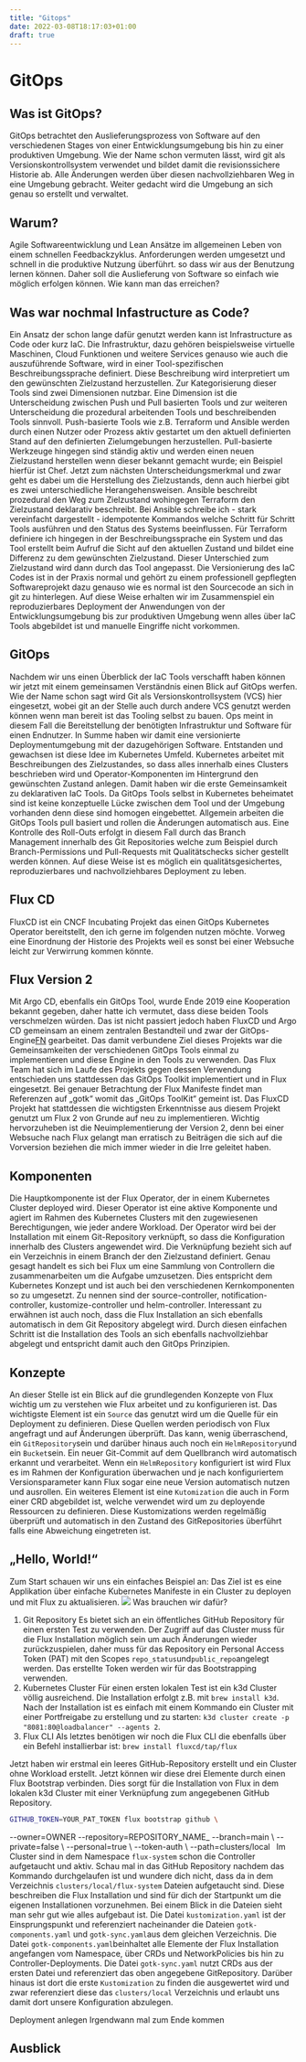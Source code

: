 ```yaml
---
title: "Gitops"
date: 2022-03-08T18:17:03+01:00
draft: true
---
```


# GitOps
## Was ist GitOps?
GitOps betrachtet den Auslieferungsprozess von Software auf den verschiedenen Stages von einer Entwicklungsumgebung bis hin zu einer produktiven Umgebung. Wie der Name schon vermuten lässt, wird git als Versionskontrollsystem verwendet und bildet damit die revisionssichere Historie ab. Alle Änderungen werden über diesen nachvollziehbaren Weg in eine Umgebung gebracht. Weiter gedacht wird die Umgebung an sich genau so erstellt und verwaltet.
## Warum?
Agile Softwareentwicklung und Lean Ansätze im allgemeinen Leben von einem schnellen Feedbackzyklus. Anforderungen werden umgesetzt und schnell in die produktive Nutzung überführt. so dass wir aus der Benutzung lernen können. Daher soll die Auslieferung von Software so einfach wie möglich erfolgen können. Wie kann man das erreichen?



## Was war nochmal Infastructure as Code?
Ein Ansatz der schon lange dafür genutzt werden kann ist Infrastructure as Code oder kurz IaC. Die Infrastruktur, dazu gehören beispielsweise virtuelle Maschinen, Cloud Funktionen und weitere Services genauso wie auch die auszuführende Software, wird in einer Tool-spezifischen Beschreibungssprache definiert. Diese Beschreibung wird interpretiert um den gewünschten Zielzustand herzustellen.
Zur Kategorisierung dieser Tools sind zwei Dimensionen nutzbar. 
Eine Dimension ist die Unterscheidung zwischen Push und Pull basierten Tools und zur weiteren Unterscheidung die prozedural arbeitenden Tools und beschreibenden Tools sinnvoll.
Push-basierte Tools wie z.B. Terraform und Ansible werden durch einen Nutzer oder Prozess aktiv gestartet um den aktuell definierten Stand auf den definierten Zielumgebungen herzustellen. Pull-basierte Werkzeuge hingegen sind ständig aktiv und werden einen neuen Zielzustand herstellen wenn dieser bekannt gemacht wurde; ein Beispiel hierfür ist Chef.
Jetzt zum nächsten Unterscheidungsmerkmal und zwar geht es dabei um die Herstellung des Zielzustands, denn auch hierbei gibt es zwei unterschiedliche Herangehensweisen. 
Ansible beschreibt prozedural den Weg zum Zielzustand wohingegen Terraform den Zielzustand deklarativ beschreibt. Bei Ansible schreibe ich - stark vereinfacht dargestellt - idempotente Kommandos welche Schritt für Schritt Tools ausführen und den Status des Systems beeinflussen.
Für Terraform definiere ich hingegen in der Beschreibungssprache ein System und das Tool erstellt beim Aufruf die Sicht auf den aktuellen Zustand und bildet eine Differenz zu dem gewünschten Zielzustand. Dieser Unterschied zum Zielzustand wird dann durch das Tool angepasst.
Die Versionierung des IaC Codes ist in der Praxis normal und gehört zu einem professionell gepflegten Softwareprojekt dazu genauso wie es normal ist den Sourcecode an sich in git zu hinterlegen. Auf diese Weise erhalten wir im Zusammenspiel ein reproduzierbares Deployment der Anwendungen von der Entwicklungsumgebung bis zur produktiven Umgebung wenn alles über IaC Tools abgebildet ist und manuelle Eingriffe nicht vorkommen.

## GitOps
Nachdem wir uns einen Überblick der IaC Tools verschafft haben können wir jetzt mit einem gemeinsamen Verständnis einen Blick auf GitOps werfen. Wie der Name schon sagt wird Git als Versionskontrollsystem (VCS) hier eingesetzt, wobei git an der Stelle auch durch andere VCS genutzt werden können wenn man bereit ist das Tooling selbst zu bauen. Ops meint in diesem Fall die Bereitstellung der benötigten Infrastruktur und Software für einen Endnutzer.
In Summe haben wir damit eine versionierte Deploymentumgebung mit der dazugehörigen Software.
Entstanden und gewachsen ist diese Idee im Kubernetes Umfeld. Kubernetes arbeitet mit Beschreibungen des Zielzustandes, so dass alles innerhalb eines Clusters beschrieben wird und Operator-Komponenten im Hintergrund den gewünschten Zustand anlegen. Damit haben wir die erste Gemeinsamkeit zu deklarativen IaC Tools. Da GitOps Tools selbst in Kubernetes beheimatet sind ist keine konzeptuelle Lücke zwischen dem Tool und der Umgebung vorhanden denn diese sind homogen eingebettet.
Allgemein arbeiten die GitOps Tools pull basiert und rollen die Änderungen automatisch aus. Eine Kontrolle des Roll-Outs erfolgt in diesem Fall durch das Branch Management innerhalb des Git Repositories welche zum Beispiel durch Branch-Permissions und Pull-Requests mit Qualitätschecks sicher gestellt werden können. Auf diese Weise ist es möglich ein qualitätsgesichertes, reproduzierbares und nachvollziehbares Deployment zu leben.

## Flux CD
FluxCD ist ein CNCF Incubating Projekt das einen GitOps Kubernetes Operator bereitstellt, den ich gerne im folgenden nutzen möchte.
Vorweg eine Einordnung der Historie des Projekts weil es sonst bei einer Websuche leicht zur Verwirrung kommen könnte.
## Flux Version 2
Mit Argo CD, ebenfalls ein GitOps Tool, wurde  Ende 2019 eine Kooperation bekannt gegeben, daher hatte ich vermutet, dass diese beiden Tools verschmelzen würden. Das ist nicht passiert jedoch haben FluxCD und Argo  CD gemeinsam an einem zentralen Bestandteil und zwar der GitOps-Engine[FN](https://github.com/argoproj/gitops-engine) gearbeitet. Das damit verbundene Ziel dieses Projekts war die Gemeinsamkeiten der verschiedenen GitOps Tools einmal zu implementieren und diese Engine in den Tools zu verwenden. Das Flux Team hat sich im Laufe des Projekts gegen dessen Verwendung entschieden uns stattdessen das GitOps Toolkit implementiert und in Flux eingesetzt. Bei genauer Betrachtung der Flux Manifeste findet man Referenzen auf „gotk“ womit das „GitOps ToolKit“ gemeint ist. Das FluxCD Projekt hat stattdessen die wichtigsten Erkenntnisse aus diesem Projekt genutzt um Flux 2 von Grunde auf neu zu implementieren.
Wichtig hervorzuheben ist die Neuimplementierung der Version 2, denn bei einer Websuche nach Flux gelangt man erratisch zu Beiträgen die sich auf die Vorversion beziehen die mich immer wieder in die Irre geleitet haben.
## Komponenten
Die Hauptkomponente ist der Flux Operator, der in einem Kubernetes Cluster deployed wird. Dieser Operator ist eine aktive Komponente und agiert im Rahmen des Kubernetes Clusters mit den zugewiesenen Berechtigungen, wie jeder andere Workload. Der Operator wird bei der Installation mit einem Git-Repository verknüpft, so dass die Konfiguration innerhalb des Clusters angewendet wird. Die Verknüpfung bezieht sich auf ein Verzeichnis in einem Branch der den Zielzustand definiert.
Genau gesagt handelt es sich bei Flux um eine Sammlung von Controllern die zusammenarbeiten um die Aufgabe umzusetzen. Dies entspricht dem Kubernetes Konzept und ist auch bei den verschiedenen Kernkomponenten so zu umgesetzt. Zu nennen sind der source-controller, notification-controller, kustomize-controller und helm-controller. 
Interessant zu erwähnen ist auch noch, dass die Flux Installation an sich ebenfalls automatisch in dem Git Repository abgelegt wird. Durch diesen einfachen Schritt ist die Installation des Tools an sich ebenfalls nachvollziehbar abgelegt und entspricht damit auch den GitOps Prinzipien.
## Konzepte
An dieser Stelle ist ein Blick auf die grundlegenden Konzepte von Flux wichtig um zu verstehen wie Flux arbeitet und zu konfigurieren ist. 
Das wichtigste Element ist ein `Source` das genutzt wird um die Quelle für ein Deployment zu definieren. Diese Quellen werden periodisch von Flux angefragt und auf Änderungen überprüft.
Das kann, wenig überraschend, ein `GitRepository`sein und darüber hinaus auch noch ein `HelmRepository`und ein `Bucket`sein.
Ein neuer Git-Commit auf dem Quellbranch wird automatisch erkannt und verarbeitet. Wenn ein `HelmRepository` konfiguriert ist wird Flux es im Rahmen der Konfiguration überwachen und je nach konfiguriertem Versionsparameter kann Flux sogar eine neue Version automatisch nutzen und ausrollen.
Ein weiteres Element ist eine `Kutomization` die auch in Form einer CRD abgebildet ist, welche verwendet wird um zu deployende Ressourcen zu definieren. Diese Kustomizations werden regelmäßig überprüft und automatisch in den Zustand des GitRepositories überführt falls eine Abweichung eingetreten ist.
## „Hello, World!“
Zum Start schauen wir uns ein einfaches Beispiel an: Das Ziel ist es eine Applikation über einfache Kubernetes Manifeste in ein Cluster zu deployen und mit Flux zu aktualisieren.
![](Paga-Gitops-Abbildung%201.png)
Was brauchen wir dafür?
1) Git Repository
Es bietet sich an ein öffentliches GitHub Repository für einen ersten Test zu verwenden. Der Zugriff auf das Cluster muss für die Flux Installation möglich sein um auch Änderungen wieder zurückzuspielen, daher muss für das Repository ein Personal Access Token (PAT) mit den Scopes `repo_status`und`public_repo`angelegt werden. Das erstellte Token werden wir für das Bootstrapping verwenden.
2) Kubernetes Cluster
Für einen ersten lokalen Test ist ein k3d Cluster völlig ausreichend. Die Installation erfolgt z.B. mit `brew install k3d`. Nach der Installation ist es einfach mit einem Kommando ein Cluster mit einer Portfreigabe zu erstellung und zu starten: `k3d cluster create -p "8081:80@loadbalancer" --agents 2`.
3) Flux CLI
Als letztes benötigen wir noch die Flux CLI die ebenfalls über ein Befehl installierbar ist:  `brew install fluxcd/tap/flux`

Jetzt haben wir erstmal ein leeres GitHub-Repository erstellt und ein Cluster ohne Workload erstellt. Jetzt können wir diese drei Elemente durch einen Flux Bootstrap verbinden. Dies sorgt für die Installation von Flux in dem lokalen k3d Cluster mit einer Verknüpfung zum angegebenen GitHub Repository.

```bash
GITHUB_TOKEN=YOUR_PAT_TOKEN flux bootstrap github \
```
  --owner=OWNER
  --repository=REPOSITORY_NAME_
  --branch=main \\
  --private=false \\
  --personal=true \\
  --token-auth \\
  --path=clusters/local`
`
Im Cluster sind in dem Namespace `flux-system` schon die Controller aufgetaucht und aktiv.
Schau mal in das GitHub Repository nachdem das Kommando durchgelaufen ist und wundere dich nicht, dass da in dem Verzeichnis `clusters/local/flux-system` Dateien aufgetaucht sind. Diese beschreiben die Flux Installation und sind für dich der Startpunkt um die eigenen Installationen vorzunehmen.
Bei einem Blick in die Dateien sieht man sehr gut wie alles aufgebaut ist. Die Datei `kustomization.yaml` ist der Einsprungspunkt und referenziert nacheinander die Dateien `gotk-components.yaml` und `gotk-sync.yaml`aus dem gleichen Verzeichnis.
Die Datei `gotk-components.yaml`beinhaltet alle Elemente der Flux Installation angefangen vom Namespace, über CRDs und NetworkPolicies bis hin zu Controller-Deployments.
Die Datei `gotk-sync.yaml` nutzt CRDs aus der ersten Datei und referenziert das oben angegebene GitRepository. Darüber hinaus ist dort die erste `Kustomization` zu finden die ausgewertet wird und zwar referenziert diese das `clusters/local` Verzeichnis und erlaubt uns damit dort unsere Konfiguration abzulegen.

Deployment anlegen
Irgendwann mal zum Ende kommen

## Ausblick
